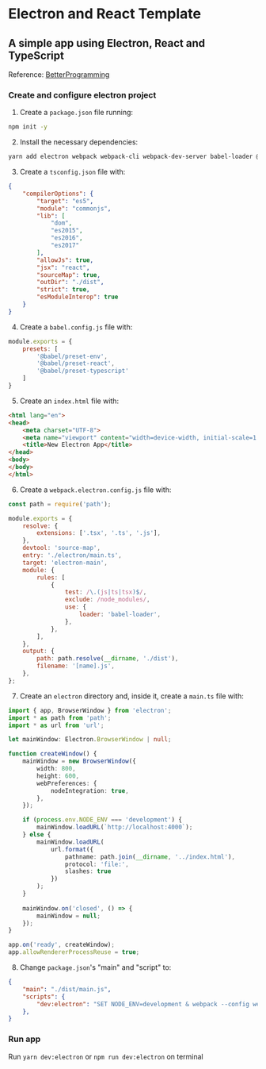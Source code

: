 # Electron and React Template
## A simple app using Electron, React and TypeScript

Reference:
[BetterProgramming](https://medium.com/better-programming/start-a-new-electron-app-with-react-and-typescript-cdd6d9997933)

### Create and configure electron project

1. Create a `package.json` file running:

```sh
npm init -y
```

2. Install the necessary dependencies:

```sh
yarn add electron webpack webpack-cli webpack-dev-server babel-loader @babel/core @babel/preset-env @babel/preset-react @babel/preset-typescript crossenv
```

3. Create a `tsconfig.json` file with:

```json
{
    "compilerOptions": {
        "target": "es5",
        "module": "commonjs",
        "lib": [
            "dom",
            "es2015",
            "es2016",
            "es2017"
        ],
        "allowJs": true,
        "jsx": "react",
        "sourceMap": true,
        "outDir": "./dist",
        "strict": true,
        "esModuleInterop": true
    }
}
```

4. Create a `babel.config.js` file with:

```js
module.exports = {
    presets: [
        '@babel/preset-env',
        '@babel/preset-react',
        '@babel/preset-typescript'
    ]
}
```

5. Create an `index.html` file with:

```html
<html lang="en">
<head>
    <meta charset="UTF-8">
    <meta name="viewport" content="width=device-width, initial-scale=1.0">
    <title>New Electron App</title>
</head>
<body>
</body>
</html>
```

6. Create a `webpack.electron.config.js` file with:

```js
const path = require('path');

module.exports = {
    resolve: {
        extensions: ['.tsx', '.ts', '.js'],
    },
    devtool: 'source-map',
    entry: './electron/main.ts',
    target: 'electron-main',
    module: {
        rules: [
            {
                test: /\.(js|ts|tsx)$/,
                exclude: /node_modules/,
                use: {
                    loader: 'babel-loader',
                },
            },
        ],
    },
    output: {
        path: path.resolve(__dirname, './dist'),
        filename: '[name].js',
    },
};
```

7. Create an `electron` directory and, inside it, create a `main.ts` file with:

```ts
import { app, BrowserWindow } from 'electron';
import * as path from 'path';
import * as url from 'url';

let mainWindow: Electron.BrowserWindow | null;

function createWindow() {
    mainWindow = new BrowserWindow({
        width: 800,
        height: 600,
        webPreferences: {
            nodeIntegration: true,
        },
    });

    if (process.env.NODE_ENV === 'development') {
        mainWindow.loadURL(`http://localhost:4000`);
    } else {
        mainWindow.loadURL(
            url.format({
                pathname: path.join(__dirname, '../index.html'),
                protocol: 'file:',
                slashes: true
            })
        );
    }
    
    mainWindow.on('closed', () => {
        mainWindow = null;
    });
}

app.on('ready', createWindow);
app.allowRendererProcessReuse = true;
```

8. Change `package.json`'s "main" and "script" to:
```json
{
    "main": "./dist/main.js",
    "scripts": {
        "dev:electron": "SET NODE_ENV=development & webpack --config webpack.electron.config.js --mode development && electron ."
    },
}
```

### Run app

Run `yarn dev:electron` or `npm run dev:electron` on terminal
